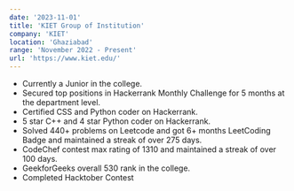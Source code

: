 ```yaml
---
date: '2023-11-01'
title: 'KIET Group of Institution'
company: 'KIET'
location: 'Ghaziabad'
range: 'November 2022 - Present'
url: 'https://www.kiet.edu/'
---
```


- Currently a Junior in the college.
- Secured top positions in Hackerrank Monthly Challenge for 5 months at the department level.
- Certified CSS and Python coder on Hackerrank.
- 5 star C++ and 4 star Python coder on Hackerrank.
- Solved 440+ problems on Leetcode and got 6+ months LeetCoding Badge and maintained a streak of over 275 days.
- CodeChef contest max rating of 1310 and maintained a streak of over 100 days.
- GeekforGeeks overall 530 rank in the college.
- Completed Hacktober Contest